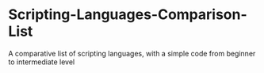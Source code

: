# Scripting-Languages-Comparison-List

A comparative list of scripting languages, with a simple code from beginner to intermediate level




